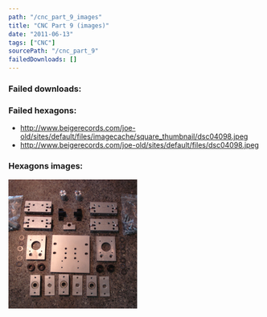 ```yaml
---
path: "/cnc_part_9_images"
title: "CNC Part 9 (images)"
date: "2011-06-13"
tags: ["CNC"]
sourcePath: "/cnc_part_9"
failedDownloads: []
---
```



### Failed downloads:

### Failed hexagons:
* http://www.beigerecords.com/joe-old/sites/default/files/imagecache/square_thumbnail/dsc04098.jpeg
 * http://www.beigerecords.com/joe-old/sites/default/files/dsc04098.jpeg

### Hexagons images:
 ![dsc04098.jpg_hexagon.jpeg](dsc04098.jpg_hexagon.jpeg)
